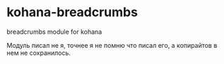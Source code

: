 kohana-breadcrumbs
==================

breadcrumbs module for kohana

Модуль писал не я, точнее я не помню что писал его, а копирайтов в нем не сохранилось.
